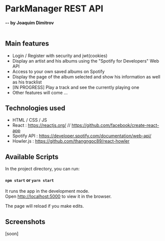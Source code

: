 # ParkManager REST API
#### -- by Joaquim Dimitrov<br /><br />

## Main features

- Login / Register with security and jwt(cookies)<br />
- Display an artist and his albums using the "Spotify for Developers" Web API<br />
- Access to your own saved albums on Spotify<br />
- Display the page of the album selected and show his information as well as his tracklist<br />
- [IN PROGRESS] Play a track and see the currently playing one<br />
- Other features will come ...

## Technologies used

- HTML / CSS / JS<br />
- React : https://reactjs.org/ // https://github.com/facebook/create-react-app<br />
- Spotify API : https://developer.spotify.com/documentation/web-api/<br />
- Howler.js : https://github.com/thangngoc89/react-howler<br />

## Available Scripts

In the project directory, you can run:

#### `npm start` or `yarn start`

It runs the app in the development mode.<br />
Open [http://localhost:5000](http://localhost:5000) to view it in the browser.

The page will reload if you make edits.<br />

## Screenshots
[soon]